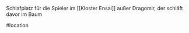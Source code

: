 Schlafplatz für die Spieler im [[Kloster Ensai]]
außer Dragomir, der schläft davor im Baum

#location 